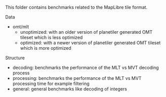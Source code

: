 This folder contains benchmarks related to the MapLibre tile format.

Data
- omt/mlt
  - unoptimized: with an older version of planetiler generated OMT tileset which is less optimized
  - optimized: with a newer version of planetiler generated OMT tileset which is more optimized

Structure
- decoding: benchmarks the performance of the MLT vs MVT decoding process
- processing: benchmarks the performance of the MLT vs MVT processing time for example filtering
- general: general benchmarks like decoding of integers